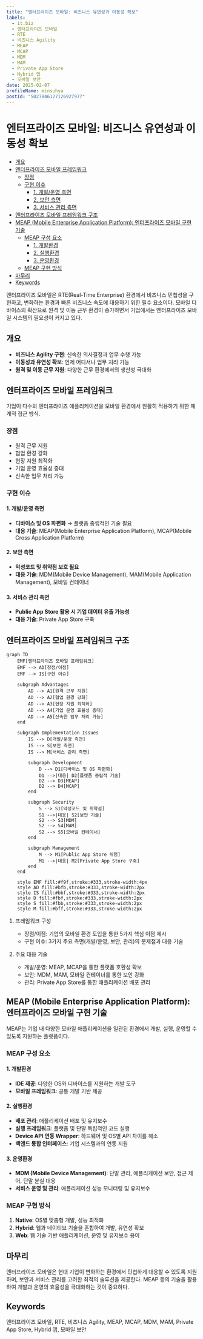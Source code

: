 ```yaml
---
title: "엔터프라이즈 모바일: 비즈니스 유연성과 이동성 확보"
labels:
  - it.biz
  - 엔터프라이즈 모바일
  - RTE
  - 비즈니스 Agility
  - MEAP
  - MCAP
  - MDM
  - MAM
  - Private App Store
  - Hybrid 앱
  - 모바일 보안
date: 2025-02-07
profileName: minsuhya
postId: "5027846127126927977"
---
```



# 엔터프라이즈 모바일: 비즈니스 유연성과 이동성 확보

<!-- mtoc-start -->

- [개요](#개요)
- [엔터프라이즈 모바일 프레임워크](#엔터프라이즈-모바일-프레임워크)
  - [장점](#장점)
  - [구현 이슈](#구현-이슈)
    - [1. 개발/운영 측면](#1-개발운영-측면)
    - [2. 보안 측면](#2-보안-측면)
    - [3. 서비스 관리 측면](#3-서비스-관리-측면)
- [엔터프라이즈 모바일 프레임워크 구조](#엔터프라이즈-모바일-프레임워크-구조)
- [MEAP (Mobile Enterprise Application Platform): 엔터프라이즈 모바일 구현 기술](#meap-mobile-enterprise-application-platform-엔터프라이즈-모바일-구현-기술)
  - [MEAP 구성 요소](#meap-구성-요소)
    - [1. 개발환경](#1-개발환경)
    - [2. 실행환경](#2-실행환경)
    - [3. 운영환경](#3-운영환경)
  - [MEAP 구현 방식](#meap-구현-방식)
- [마무리](#마무리)
- [Keywords](#keywords)

<!-- mtoc-end -->

엔터프라이즈 모바일은 RTE(Real-Time Enterprise) 환경에서 비즈니스 민첩성을 구현하고, 변화하는 환경과 빠른 비즈니스 속도에 대응하기 위한 필수 요소이다. 모바일 디바이스의 확산으로 원격 및 이동 근무 환경이 증가하면서 기업에서는 엔터프라이즈 모바일 시스템의 필요성이 커지고 있다.

## 개요

- **비즈니스 Agility 구현**: 신속한 의사결정과 업무 수행 가능
- **이동성과 유연성 확보**: 언제 어디서나 업무 처리 가능
- **원격 및 이동 근무 지원**: 다양한 근무 환경에서의 생산성 극대화

## 엔터프라이즈 모바일 프레임워크

기업이 다수의 엔터프라이즈 애플리케이션을 모바일 환경에서 원활히 적용하기 위한 체계적 접근 방식.

### 장점

- 원격 근무 지원
- 협업 환경 강화
- 현장 지원 최적화
- 기업 운영 효율성 증대
- 신속한 업무 처리 가능

### 구현 이슈

#### 1. 개발/운영 측면

- **디바이스 및 OS 파편화** → 플랫폼 중립적인 기술 필요
- **대응 기술**: MEAP(Mobile Enterprise Application Platform), MCAP(Mobile Cross Application Platform)

#### 2. 보안 측면

- **악성코드 및 취약점 보호 필요**
- **대응 기술**: MDM(Mobile Device Management), MAM(Mobile Application Management), 모바일 컨테이너

#### 3. 서비스 관리 측면

- **Public App Store 활용 시 기업 데이터 유출 가능성**
- **대응 기술**: Private App Store 구축

## 엔터프라이즈 모바일 프레임워크 구조

```mermaid
graph TD
    EMF[엔터프라이즈 모바일 프레임워크]
    EMF --> AD[장점/이점]
    EMF --> IS[구현 이슈]

    subgraph Advantages
        AD --> A1[원격 근무 지원]
        AD --> A2[협업 환경 강화]
        AD --> A3[현장 지원 최적화]
        AD --> A4[기업 운영 효율성 증대]
        AD --> A5[신속한 업무 처리 가능]
    end

    subgraph Implementation Issues
        IS --> D[개발/운영 측면]
        IS --> S[보안 측면]
        IS --> M[서비스 관리 측면]

        subgraph Development
            D --> D1[디바이스 및 OS 파편화]
            D1 -->|대응| D2[플랫폼 중립적 기술]
            D2 --> D3[MEAP]
            D2 --> D4[MCAP]
        end

        subgraph Security
            S --> S1[악성코드 및 취약점]
            S1 -->|대응| S2[보안 기술]
            S2 --> S3[MDM]
            S2 --> S4[MAM]
            S2 --> S5[모바일 컨테이너]
        end

        subgraph Management
            M --> M1[Public App Store 위험]
            M1 -->|대응| M2[Private App Store 구축]
        end
    end

    style EMF fill:#f9f,stroke:#333,stroke-width:4px
    style AD fill:#bfb,stroke:#333,stroke-width:2px
    style IS fill:#bbf,stroke:#333,stroke-width:2px
    style D fill:#fbf,stroke:#333,stroke-width:2px
    style S fill:#fbb,stroke:#333,stroke-width:2px
    style M fill:#bff,stroke:#333,stroke-width:2px
```

1. 프레임워크 구성

   - 장점/이점: 기업의 모바일 환경 도입을 통한 5가지 핵심 이점 제시
   - 구현 이슈: 3가지 주요 측면(개발/운영, 보안, 관리)의 문제점과 대응 기술

2. 주요 대응 기술

   - 개발/운영: MEAP, MCAP을 통한 플랫폼 호환성 확보
   - 보안: MDM, MAM, 모바일 컨테이너를 통한 보안 강화
   - 관리: Private App Store를 통한 애플리케이션 배포 관리

## MEAP (Mobile Enterprise Application Platform): 엔터프라이즈 모바일 구현 기술

MEAP는 기업 내 다양한 모바일 애플리케이션을 일관된 환경에서 개발, 실행, 운영할 수 있도록 지원하는 플랫폼이다.

### MEAP 구성 요소

#### 1. 개발환경

- **IDE 제공**: 다양한 OS와 디바이스를 지원하는 개발 도구
- **모바일 프레임워크**: 공통 개발 기반 제공

#### 2. 실행환경

- **배포 관리**: 애플리케이션 배포 및 유지보수
- **실행 프레임워크**: 플랫폼 및 단말 독립적인 코드 실행
- **Device API 연동 Wrapper**: 하드웨어 및 OS별 API 차이를 해소
- **백엔드 통합 인터페이스**: 기업 시스템과의 연동 지원

#### 3. 운영환경

- **MDM (Mobile Device Management)**: 단말 관리, 애플리케이션 보안, 접근 제어, 단말 분실 대응
- **서비스 운영 및 관리**: 애플리케이션 성능 모니터링 및 유지보수

### MEAP 구현 방식

1. **Native**: OS별 맞춤형 개발, 성능 최적화
2. **Hybrid**: 웹과 네이티브 기술을 혼합하여 개발, 유연성 확보
3. **Web**: 웹 기술 기반 애플리케이션, 운영 및 유지보수 용이

## 마무리

엔터프라이즈 모바일은 현대 기업이 변화하는 환경에서 민첩하게 대응할 수 있도록 지원하며, 보안과 서비스 관리를 고려한 최적의 솔루션을 제공한다. MEAP 등의 기술을 활용하여 개발과 운영의 효율성을 극대화하는 것이 중요하다.

## Keywords

엔터프라이즈 모바일, RTE, 비즈니스 Agility, MEAP, MCAP, MDM, MAM, Private App Store, Hybrid 앱, 모바일 보안